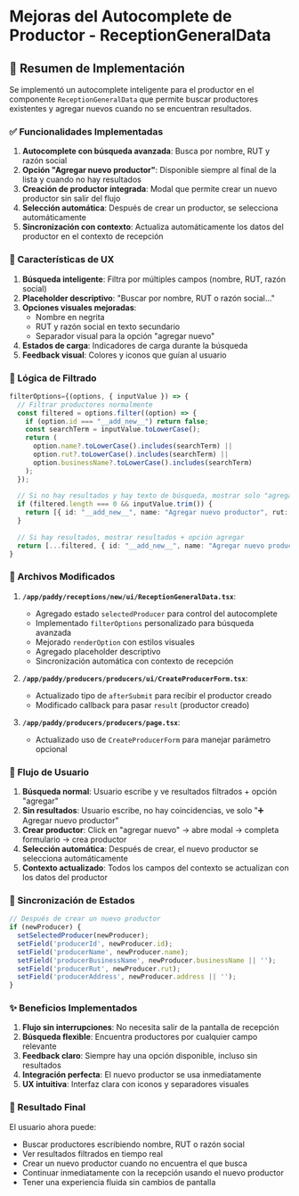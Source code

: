 # Mejoras del Autocomplete de Productor - ReceptionGeneralData

## 📝 Resumen de Implementación

Se implementó un autocomplete inteligente para el productor en el componente `ReceptionGeneralData` que permite buscar productores existentes y agregar nuevos cuando no se encuentran resultados.

### ✅ Funcionalidades Implementadas

1. **Autocomplete con búsqueda avanzada**: Busca por nombre, RUT y razón social
2. **Opción "Agregar nuevo productor"**: Disponible siempre al final de la lista y cuando no hay resultados
3. **Creación de productor integrada**: Modal que permite crear un nuevo productor sin salir del flujo
4. **Selección automática**: Después de crear un productor, se selecciona automáticamente
5. **Sincronización con contexto**: Actualiza automáticamente los datos del productor en el contexto de recepción

### 🎨 Características de UX

1. **Búsqueda inteligente**: Filtra por múltiples campos (nombre, RUT, razón social)
2. **Placeholder descriptivo**: "Buscar por nombre, RUT o razón social..."
3. **Opciones visuales mejoradas**: 
   - Nombre en negrita
   - RUT y razón social en texto secundario
   - Separador visual para la opción "agregar nuevo"
4. **Estados de carga**: Indicadores de carga durante la búsqueda
5. **Feedback visual**: Colores y iconos que guían al usuario

### 🔧 Lógica de Filtrado

```typescript
filterOptions={(options, { inputValue }) => {
  // Filtrar productores normalmente
  const filtered = options.filter((option) => {
    if (option.id === "__add_new__") return false;
    const searchTerm = inputValue.toLowerCase();
    return (
      option.name?.toLowerCase().includes(searchTerm) ||
      option.rut?.toLowerCase().includes(searchTerm) ||
      option.businessName?.toLowerCase().includes(searchTerm)
    );
  });
  
  // Si no hay resultados y hay texto de búsqueda, mostrar solo "agregar nuevo"
  if (filtered.length === 0 && inputValue.trim()) {
    return [{ id: "__add_new__", name: "Agregar nuevo productor", rut: "" }];
  }
  
  // Si hay resultados, mostrar resultados + opción agregar
  return [...filtered, { id: "__add_new__", name: "Agregar nuevo productor", rut: "" }];
}
```

### 📁 Archivos Modificados

1. **`/app/paddy/receptions/new/ui/ReceptionGeneralData.tsx`**:
   - Agregado estado `selectedProducer` para control del autocomplete
   - Implementado `filterOptions` personalizado para búsqueda avanzada
   - Mejorado `renderOption` con estilos visuales
   - Agregado placeholder descriptivo
   - Sincronización automática con contexto de recepción

2. **`/app/paddy/producers/producers/ui/CreateProducerForm.tsx`**:
   - Actualizado tipo de `afterSubmit` para recibir el productor creado
   - Modificado callback para pasar `result` (productor creado)

3. **`/app/paddy/producers/producers/page.tsx`**:
   - Actualizado uso de `CreateProducerForm` para manejar parámetro opcional

### 🎯 Flujo de Usuario

1. **Búsqueda normal**: Usuario escribe y ve resultados filtrados + opción "agregar"
2. **Sin resultados**: Usuario escribe, no hay coincidencias, ve solo "➕ Agregar nuevo productor"
3. **Crear productor**: Click en "agregar nuevo" → abre modal → completa formulario → crea productor
4. **Selección automática**: Después de crear, el nuevo productor se selecciona automáticamente
5. **Contexto actualizado**: Todos los campos del contexto se actualizan con los datos del productor

### 🔄 Sincronización de Estados

```typescript
// Después de crear un nuevo productor
if (newProducer) {
  setSelectedProducer(newProducer);
  setField('producerId', newProducer.id);
  setField('producerName', newProducer.name);
  setField('producerBusinessName', newProducer.businessName || '');
  setField('producerRut', newProducer.rut);
  setField('producerAddress', newProducer.address || '');
}
```

### ✨ Beneficios Implementados

1. **Flujo sin interrupciones**: No necesita salir de la pantalla de recepción
2. **Búsqueda flexible**: Encuentra productores por cualquier campo relevante
3. **Feedback claro**: Siempre hay una opción disponible, incluso sin resultados
4. **Integración perfecta**: El nuevo productor se usa inmediatamente
5. **UX intuitiva**: Interfaz clara con iconos y separadores visuales

### 🚀 Resultado Final

El usuario ahora puede:
- Buscar productores escribiendo nombre, RUT o razón social
- Ver resultados filtrados en tiempo real
- Crear un nuevo productor cuando no encuentra el que busca
- Continuar inmediatamente con la recepción usando el nuevo productor
- Tener una experiencia fluida sin cambios de pantalla
